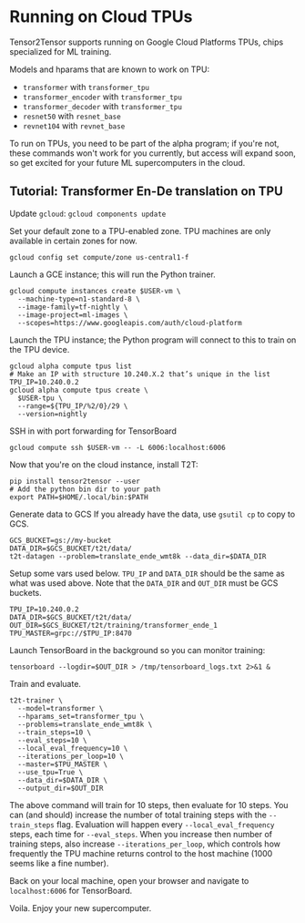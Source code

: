 # Running on Cloud TPUs

Tensor2Tensor supports running on Google Cloud Platforms TPUs, chips specialized
for ML training.

Models and hparams that are known to work on TPU:
* `transformer` with `transformer_tpu`
* `transformer_encoder` with `transformer_tpu`
* `transformer_decoder` with `transformer_tpu`
* `resnet50` with `resnet_base`
* `revnet104` with `revnet_base`

To run on TPUs, you need to be part of the alpha program; if you're not, these
commands won't work for you currently, but access will expand soon, so get
excited for your future ML supercomputers in the cloud.

## Tutorial: Transformer En-De translation on TPU

Update `gcloud`: `gcloud components update`

Set your default zone to a TPU-enabled zone. TPU machines are only available in
certain zones for now.
```
gcloud config set compute/zone us-central1-f
```

Launch a GCE instance; this will run the Python trainer.
```
gcloud compute instances create $USER-vm \
  --machine-type=n1-standard-8 \
  --image-family=tf-nightly \
  --image-project=ml-images \
  --scopes=https://www.googleapis.com/auth/cloud-platform
```

Launch the TPU instance; the Python program will connect to this to train on the
TPU device.
```
gcloud alpha compute tpus list
# Make an IP with structure 10.240.X.2 that’s unique in the list
TPU_IP=10.240.0.2
gcloud alpha compute tpus create \
  $USER-tpu \
  --range=${TPU_IP/%2/0}/29 \
  --version=nightly
```

SSH in with port forwarding for TensorBoard
```
gcloud compute ssh $USER-vm -- -L 6006:localhost:6006
```

Now that you're on the cloud instance, install T2T:
```
pip install tensor2tensor --user
# Add the python bin dir to your path
export PATH=$HOME/.local/bin:$PATH
```

Generate data to GCS
If you already have the data, use `gsutil cp` to copy to GCS.
```
GCS_BUCKET=gs://my-bucket
DATA_DIR=$GCS_BUCKET/t2t/data/
t2t-datagen --problem=translate_ende_wmt8k --data_dir=$DATA_DIR
```

Setup some vars used below. `TPU_IP` and `DATA_DIR` should be the same as what
was used above. Note that the `DATA_DIR` and `OUT_DIR` must be GCS buckets.
```
TPU_IP=10.240.0.2
DATA_DIR=$GCS_BUCKET/t2t/data/
OUT_DIR=$GCS_BUCKET/t2t/training/transformer_ende_1
TPU_MASTER=grpc://$TPU_IP:8470
```

Launch TensorBoard in the background so you can monitor training:
```
tensorboard --logdir=$OUT_DIR > /tmp/tensorboard_logs.txt 2>&1 &
```

Train and evaluate.
```
t2t-trainer \
  --model=transformer \
  --hparams_set=transformer_tpu \
  --problems=translate_ende_wmt8k \
  --train_steps=10 \
  --eval_steps=10 \
  --local_eval_frequency=10 \
  --iterations_per_loop=10 \
  --master=$TPU_MASTER \
  --use_tpu=True \
  --data_dir=$DATA_DIR \
  --output_dir=$OUT_DIR
```

The above command will train for 10 steps, then evaluate for 10 steps. You can
(and should) increase the number of total training steps with the
`--train_steps` flag. Evaluation will happen every `--local_eval_frequency`
steps, each time for `--eval_steps`. When you increase then number of training
steps, also increase `--iterations_per_loop`, which controls how frequently the
TPU machine returns control to the host machine (1000 seems like a fine number).

Back on your local machine, open your browser and navigate to `localhost:6006`
for TensorBoard.

Voila. Enjoy your new supercomputer.
